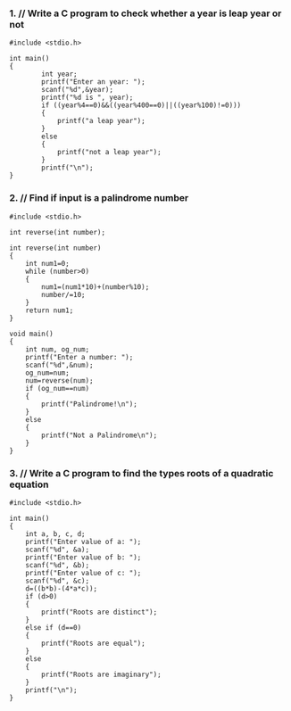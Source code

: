 ### 1. // Write a C program to check whether a year is leap year or not
	
	#include <stdio.h>
	
	int main()
	{
	        int year;
	        printf("Enter an year: ");
	        scanf("%d",&year);
	        printf("%d is ", year);
	        if ((year%4==0)&&((year%400==0)||((year%100)!=0)))
	        {
	        	printf("a leap year");
	        }
	        else
	        {
	        	printf("not a leap year");
	        }
	        printf("\n");
	}
	
	


### 2. // Find if input is a palindrome number
	
	#include <stdio.h>
	
	int reverse(int number);
	
	int reverse(int number)
	{
	    int num1=0;
	    while (number>0)
	    {
	        num1=(num1*10)+(number%10);
	        number/=10;
	    }
	    return num1;
	}
	
	void main()
	{
	    int num, og_num;
	    printf("Enter a number: ");
	    scanf("%d",&num);
	    og_num=num;
	    num=reverse(num);
	    if (og_num==num)
	    {
	        printf("Palindrome!\n");
	    }
	    else
	    {
	        printf("Not a Palindrome\n");
	    }
	}

### 3. // Write a C program to find the types roots of a quadratic equation
	
	#include <stdio.h>
	
	int main()
	{
	    int a, b, c, d;
	    printf("Enter value of a: ");
	    scanf("%d", &a);
	    printf("Enter value of b: ");
	    scanf("%d", &b);
	    printf("Enter value of c: ");
	    scanf("%d", &c);
	    d=((b*b)-(4*a*c));
	    if (d>0)
	    {
	        printf("Roots are distinct");
	    }
	    else if (d==0)
	    {
	        printf("Roots are equal");
	    }
	    else
	    {
	        printf("Roots are imaginary");
	    }
	    printf("\n");
	}


